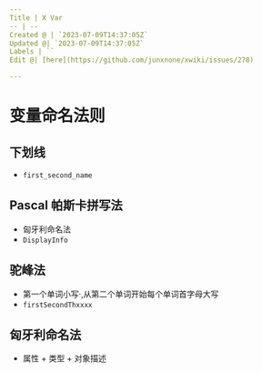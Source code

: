 ```yaml
---
Title | X Var
-- | --
Created @ | `2023-07-09T14:37:05Z`
Updated @| `2023-07-09T14:37:05Z`
Labels | ``
Edit @| [here](https://github.com/junxnone/xwiki/issues/278)

---
```

# 变量命名法则

## 下划线
- `first_second_name`


## Pascal 帕斯卡拼写法
- 匈牙利命名法
- `DisplayInfo`

## 驼峰法
- 第一个单词小写·,从第二个单词开始每个单词首字母大写
- `firstSecondThxxxx`


## 匈牙利命名法
- 属性 + 类型 + 对象描述

